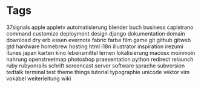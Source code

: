 # Tags

37signals
apple
appletv
automatisierung
blender
buch
business
capistrano
command
customize
deployment
design
django
dokumentation
domain
download
dry
erb
essen
evernote
fabric
farbe
film
game
git
github
gitweb
gtd
hardware
homebrew
hosting
html
i18n
illustrator
inspiration
irezumi
itunes
japan
karten
kino
lebensmittel
lernen
lokalisierung
macosx
moinmoin
nahrung
openstreetmap
photoshop
praesentation
python
redirect
relaunch
ruby
rubyonrails
schrift
screencast
server
software
sprache
subversion
tedtalk
terminal
test
theme
things
tutorial
typographie
unicode
vektor
vim
vokabel
weiterleitung
wiki

